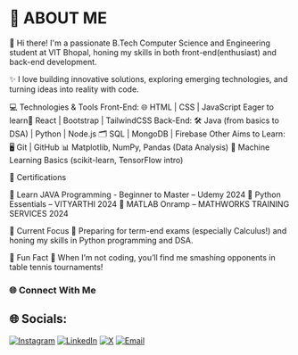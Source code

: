 # 💫 ABOUT ME
🌟 Hi there! I'm a passionate B.Tech Computer Science and Engineering student at VIT Bhopal, honing my skills in both front-end(enthusiast) and back-end development.

✨ I love building innovative solutions, exploring emerging technologies, and turning ideas into reality with code.

💻 Technologies & Tools
Front-End:
🌐 HTML | CSS | JavaScript
Eager to learn🎨 React | Bootstrap | TailwindCSS
Back-End:
🛠️ Java (from basics to DSA) | Python | Node.js
🗂️ SQL | MongoDB | Firebase
Other Aims to Learn:
🖥️ Git | GitHub
📊 Matplotlib, NumPy, Pandas (Data Analysis)
🧠 Machine Learning Basics (scikit-learn, TensorFlow intro)

📜 Certifications

📌 Learn JAVA Programming - Beginner to Master – Udemy 2024
📌 Python Essentials – VITYARTHI 2024
📌 MATLAB Onramp – MATHWORKS TRAINING SERVICES 2024

🚀 Current Focus
🌱 Preparing for term-end exams (especially Calculus!) and honing my skills in Python programming and DSA.

🎯 Fun Fact
🏓 When I’m not coding, you’ll find me smashing opponents in table tennis tournaments!



### 🌐 **Connect With Me**

## 🌐 Socials:
[![Instagram](https://img.shields.io/badge/Instagram-%23E4405F.svg?logo=Instagram&logoColor=white)](https://instagram.com/kartik_s1336?igsh=dW04NTcxYm9lM29x) [![LinkedIn](https://img.shields.io/badge/LinkedIn-%230077B5.svg?logo=linkedin&logoColor=white)](linkedin.com/in/kartik-shrivastava-a2078b322) [![X](https://img.shields.io/badge/X-black.svg?logo=X&logoColor=white)](https://x.com/@K_Shri99142) [![Email](https://img.shields.io/badge/Email-%23D44638.svg?logo=gmail&logoColor=white)](mailto:shrivastavakartik13@gmail.com)


